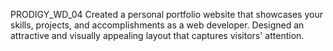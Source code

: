 PRODIGY_WD_04
Created a personal portfolio website that showcases your skills, projects, and accomplishments as a web developer. Designed an attractive and visually appealing layout that captures visitors' attention.
